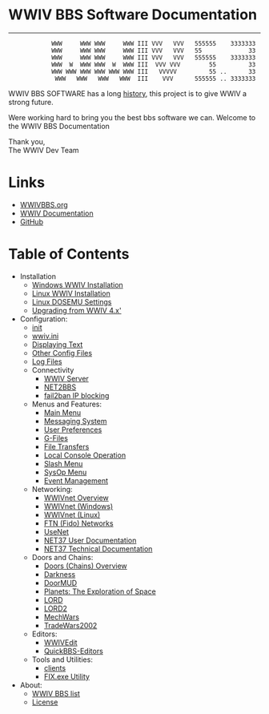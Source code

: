 
# WWIV BBS Software Documentation
***
```
            WWW     WWW WWW     WWW III VVV   VVV   555555    3333333
            WWW     WWW WWW     WWW III VVV   VVV   55             33
            WWW     WWW WWW     WWW III VVV   VVV   555555    3333333
            WWW  W  WWW WWW  W  WWW III  VVV VVV        55         33
            WWW WWW WWW WWW WWW WWW III   VVVVV         55 ..      33
             WWW   WWW   WWW   WWW  III    VVV      555555 .. 3333333
```

WWIV BBS SOFTWARE has a long [history](history.md),
this project is to give WWIV a strong future.

Were working hard to bring you the best bbs software we can.
Welcome to the WWIV BBS Documentation

Thank you,  
The WWIV Dev Team 

# Links
* [WWIVBBS.org](https://www.wwivbbs.org)
* [WWIV Documentation](.)
* [GitHub](http://www.github.com/wwivbbs/wwiv)

# Table of Contents

- Installation
	- [Windows WWIV Installation](windows_installation.md)  
 	- [Linux WWIV Installation](linux_installation.md)  
	- [Linux DOSEMU Settings](linux_dosemu_settings.md)  
	- [Upgrading from WWIV 4.x'](wwiv_4x_upgrade.md)
- Configuration:
    - [init](init.md)
    - [wwiv.ini](wwivini.md)
    - [Displaying Text](displaying_text.md)
    - [Other Config Files](config_files.md)
    - [Log Files](logfiles.md)
    - Connectivity
        - [WWIV Server](wwiv_5_telnet_server.md)
        - [NET2BBS](net2bbs.md)
        - [fail2ban IP blocking](fail2ban.md)
    - Menus and Features:
        - [Main Menu](main_menu.md)
        - [Messaging System](messaging_system.md)
        - [User Preferences](user_preferences.md)
        - [G-Files](gfiles.md)
        - [File Transfers](transfers.md)
        - [Local Console Operation](waiting_for_callers.md)
        - [Slash Menu](slash_menu.md)
        - [SysOp Menu](sysop_menu.md)
        - [Event Management](eventmgmt.md)
    - Networking:
        - [WWIVnet Overview](network/wwivnet.md)
        - [WWIVnet (Windows)](network/wwivnet_windows.md)
        - [WWIVnet (Linux)](network/wwivnet_linux.md)
        - [FTN (Fido) Networks](network/ftn_nets.md)
        - [UseNet](usenet.md)
        - [NET37 User Documentation](net37_docs.md)
        - [NET37 Technical Documentation](net37_tec_docs.md)
    - Doors and Chains:
        - [Doors (Chains) Overview](doors.md)
        - [Darkness](darkness.md)
        - [DoorMUD](doormud.md)
        - [Planets: The Exploration of Space](doorteos.md)
        - [LORD](lord.md)
        - [LORD2](lord2.md)
        - [MechWars](mechwars.md)
        - [TradeWars2002](tradewars2002.md)
    - Editors:
        - [WWIVEdit](wwivedit.md)
        - [QuickBBS-Editors](quickbbs-editors.md)
    - Tools and Utilities:
        - [clients](clients.md)
        - [FIX.exe Utility](fix.md)
- About:
  	- [WWIV BBS list](wwiv_bbs_list.md)
  	- [License](license.md)

